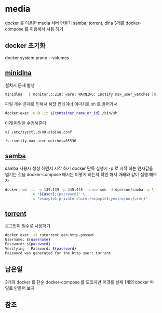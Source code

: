 # media

docker 를 이용한 media 서버 만들기
samba, torrent, dlna 3개를 docker-compose 를 이용해서 사용 하기

## docker 초기화

docker system prune --volumes

## [minidlna](https://github.com/vladgh/docker_base_images/tree/master/minidlna)

설치시 문재 발생

```bash
minidlna   | monitor.c:218: warn: WARNING: Inotify max_user_watches [8192] is low or close to the number of used watches [3] and I do not have permission to increase this limit.  Please do so manually by writing a higher value into /proc/sys/fs/inotify/max_user_watches.
```

파일 개수 문제로 인해서 해당 컨테이너 이미지로 sh 로 들어가서

```bash
docker exec -u 0 -it ${container_name_or_id} /bin/sh
```

아래 파일을 수정해준다

```bash
vi /etc/sysctl.d/00-alpine.conf

fs.inotify.max_user_watches=65536
```

## [samba](https://github.com/dperson/samba)

samba 사용자 생성 하면서 시작 하기
docker 단독 실행시 -p 로 시작 하는 인자값을 넘기는 것을 docker-compose 에서는 어떻게 하는지 확인 해서 아래와 같이 실행 해보자

```bash
docker run -it -p 139:139 -p 445:445 --name smb -d dperson/samba -p \
            -u "${user};{password}" \
            -s "example1 private share;/example1;yes;no;no;{user}"
```

## [torrent](https://github.com/mondediefr/docker-rutorrent)

로그인이 필수로 사용하기

```bash
docker exec -it rutorrent gen-http-passwd
Username: ${username}
Password: ${password}
Verifying - Password: ${password}
Password was generated for the http user: torrent
```

## 남은일

3개의 docker 를 단순 docker-compose 를 모았지만 이것를 실제 1개의 docker 파일로 만들어 보자

## 참조
